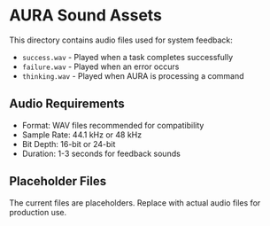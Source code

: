 # AURA Sound Assets

This directory contains audio files used for system feedback:

- `success.wav` - Played when a task completes successfully
- `failure.wav` - Played when an error occurs
- `thinking.wav` - Played when AURA is processing a command

## Audio Requirements

- Format: WAV files recommended for compatibility
- Sample Rate: 44.1 kHz or 48 kHz
- Bit Depth: 16-bit or 24-bit
- Duration: 1-3 seconds for feedback sounds

## Placeholder Files

The current files are placeholders. Replace with actual audio files for production use.
